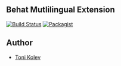 ## Behat Mutlilingual Extension

[![Build Status](https://travis-ci.org/byKolev/MultilingualExtension.svg?branch=master)](https://travis-ci.org/byKolev/MultilingualExtension)
[![Packagist](https://img.shields.io/packagist/dt/kolev/multilingual-extension.svg?maxAge=2592000)](https://packagist.org/packages/kolev/multilingual-extension)
## Author

- [Toni Kolev](https://github.com/byKolev)